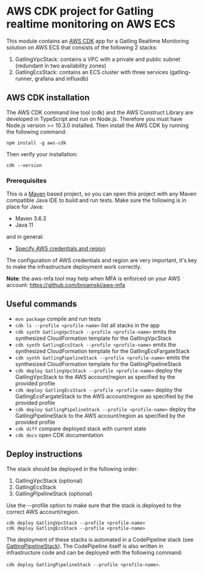 # AWS CDK project for Gatling realtime monitoring on AWS ECS
This module contains an [AWS CDK](https://docs.aws.amazon.com/cdk/latest/guide/home.html) app for a Gatling Realtime Monitoring solution on AWS ECS that 
consists of the following 2 stacks:
1. GatlingVpcStack: contains a VPC with a private and public subnet (redundant in two availability zones)
2. GatlingEcsStack: contains an ECS cluster with three services (gatling-runner, grafana and influxdb)

## AWS CDK installation
The AWS CDK command line tool (cdk) and the AWS Construct Library are developed in TypeScript and run on Node.js.
Therefore you must have Node.js version >= 10.3.0 installed. Then install the AWS CDK by running the following command:

`npm install -g aws-cdk`

Then verify your installation:

`cdk --version`

### Prerequisites
This is a [Maven](https://maven.apache.org/) based project, so you can open this project with any Maven compatible Java IDE to build and run tests.
Make sure the following is in place for Java:

- Maven 3.6.3
- Java 11

and in general:

- [Specify AWS credentials and region](https://docs.aws.amazon.com/cdk/latest/guide/getting_started.html#getting_started_credentials)

The configuration of AWS credentials and region are very important, it's key to make the infrastructure deployment work correctly.

**Note**: the aws-mfa tool may help when MFA is enforced on your AWS account: https://github.com/broamski/aws-mfa

## Useful commands
 * `mvn package` compile and run tests
 * `cdk ls --profile <profile-name>` list all stacks in the app
 * `cdk synth GatlingVpcStack --profile <profile-name>` emits the synthesized CloudFormation template for the GatlingVpcStack
 * `cdk synth GatlingEcsStack --profile <profile-name>` emits the synthesized CloudFormation template for the GatlingEcsFargateStack
 * `cdk synth GatlingPipelineStack --profile <profile-name>` emits the synthesized CloudFormation template for the GatlingPipelineStack
 * `cdk deploy GatlingVpcStack --profile <profile-name>` deploy the GatlingVpcStack to the AWS account/region as specified by the provided profile
 * `cdk deploy GatlingEcsStack --profile <profile-name>` deploy the GatlingEcsFargateStack to the AWS account/region as specified by the provided profile
 * `cdk deploy GatlingPipelineStack --profile <profile-name>` deploy the GatlingPipelineStack to the AWS account/region as specified by the provided profile
 * `cdk diff` compare deployed stack with current state
 * `cdk docs` open CDK documentation
 
 ## Deploy instructions
 The stack should be deployed in the following order:
 1. GatlingVpcStack (optional)
 2. GatlingEcsStack
 3. GatlingPipelineStack (optional)
 
 Use the --profile option to make sure that the stack is deployed to the correct AWS account/region.
 
 ```
cdk deploy GatlingVpcStack --profile <profile-name>
cdk deploy GatlingEcsStack --profile <profile-name>
```
The deployment of these stacks is automated in a CodePipeline stack 
(see [GatlingPipelineStack](../aws-cdk/src/main/java/com/rudolfs/gatling/cdk/pipeline/GatlingPipelineStack.java)).
The CodePipeline itself is also written in infrastructure code and can be deployed with the following command:

`cdk deploy GatlingPipelineStack --profile <profile-name>`.
